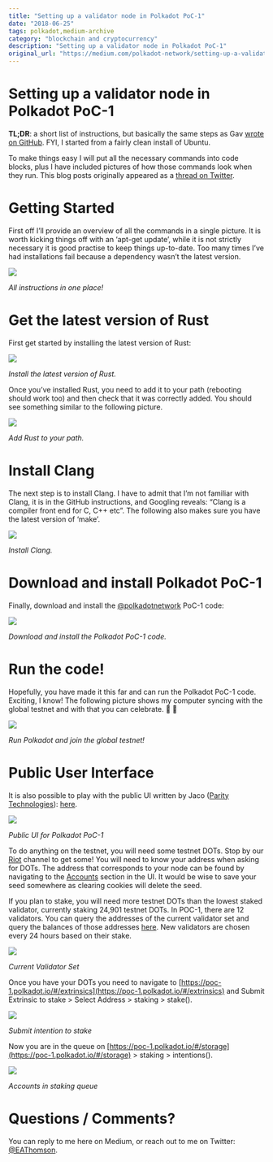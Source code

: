 ```yaml
---
title: "Setting up a validator node in Polkadot PoC-1"
date: "2018-06-25"
tags: polkadot,medium-archive
category: "blockchain and cryptocurrency"
description: "Setting up a validator node in Polkadot PoC-1"
original_url: "https://medium.com/polkadot-network/setting-up-a-validator-node-in-polkadot-poc-1-96526ae000c3"
---
```


# Setting up a validator node in Polkadot PoC-1

**TL;DR**: a short list of instructions, but basically the same steps as Gav [wrote on GitHub](https://github.com/paritytech/polkadot). FYI, I started from a fairly clean install of Ubuntu.

To make things easy I will put all the necessary commands into code blocks, plus I have included pictures of how those commands look when they run. This blog posts originally appeared as a [thread on Twitter](https://twitter.com/EAThomson/status/1001786899470614528).

# Getting Started

First off I’ll provide an overview of all the commands in a single picture. It is worth kicking things off with an ‘apt-get update’, while it is not strictly necessary it is good practise to keep things up-to-date. Too many times I’ve had installations fail because a dependency wasn’t the latest version.

![](/images/0*GhxW9gT5ykSC0X2w.jpg)

*All instructions in one place!*

# Get the latest version of Rust

First get started by installing the latest version of Rust:

![](/images/0*1ub-s6FlL4TF-U1_.jpg)

*Install the latest version of Rust.*

Once you’ve installed Rust, you need to add it to your path (rebooting should work too) and then check that it was correctly added. You should see something similar to the following picture.

![](/images/0*OFh1Efz3pM08ZyQy.jpg)

*Add Rust to your path.*

# Install Clang

The next step is to install Clang. I have to admit that I’m not familiar with Clang, it is in the GitHub instructions, and Googling reveals: “Clang is a compiler front end for C, C++ etc”. The following also makes sure you have the latest version of ‘make’.

![](/images/0*ZBK-im7qxY3BM2iX.jpg)

*Install Clang.*

# Download and install Polkadot PoC-1

Finally, download and install the [@polkadotnetwork](http://twitter.com/polkadotnetwork) PoC-1 code:

![](/images/0*6AmRXhW8qmDKsa0y.jpg)

*Download and install the Polkadot PoC-1 code.*

# Run the code!

Hopefully, you have made it this far and can run the Polkadot PoC-1 code. Exciting, I know! The following picture shows my computer syncing with the global testnet and with that you can celebrate. 🍾 🎉

![](/images/0*jaVr-bbYMxPlLUSl.jpg)

*Run Polkadot and join the global testnet!*

# Public User Interface

It is also possible to play with the public UI written by Jaco ([Parity Technologies](https://paritytech.io/)): [here](https://poc-1.polkadot.io/).

![](/images/0*VPGjW0zTtq8VVM2r.jpg)

*Public UI for Polkadot PoC-1*

To do anything on the testnet, you will need some testnet DOTs. Stop by our [Riot](https://riot.im/app/#/room/%23polkadot-technical:matrix.org) channel to get some! You will need to know your address when asking for DOTs. The address that corresponds to your node can be found by navigating to the [Accounts](https://poc-1.polkadot.io/#/accounts) section in the UI. It would be wise to save your seed somewhere as clearing cookies will delete the seed.

If you plan to stake, you will need more testnet DOTs than the lowest staked validator, currently staking 24,901 testnet DOTs. In POC-1, there are 12 validators. You can query the addresses of the current validator set and query the balances of those addresses [here](https://poc-1.polkadot.io/#/storage). New validators are chosen every 24 hours based on their stake.

![](/images/0*7SQhLrkFyXQLVI-h)

*Current Validator Set*

Once you have your DOTs you need to navigate to [https://poc-1.polkadot.io/#/extrinsics](https://poc-1.polkadot.io/#/extrinsics) and Submit Extrinsic to stake > Select Address > staking > stake().

![](/images/0*K_XyEMuzhtcVj_rN)

*Submit intention to stake*

Now you are in the queue on [https://poc-1.polkadot.io/#/storage](https://poc-1.polkadot.io/#/storage) > staking > intentions().

![](/images/0*q8gS1Sj2_5JUd0og)

*Accounts in staking queue*

# Questions / Comments?

You can reply to me here on Medium, or reach out to me on Twitter: [@EAThomson](https://twitter.com/EAThomson).